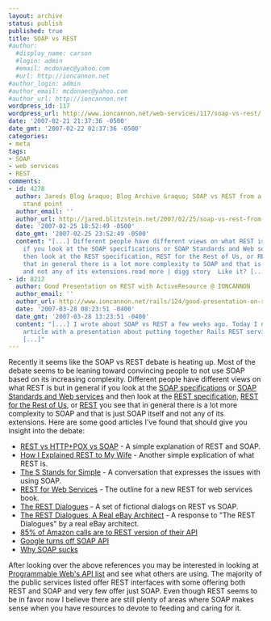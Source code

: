 ```yaml
---
layout: archive
status: publish
published: true
title: SOAP vs REST
#author:
  #display_name: carson
  #login: admin
  #email: mcdonaec@yahoo.com
  #url: http://ioncannon.net
#author_login: admin
#author_email: mcdonaec@yahoo.com
#author_url: http://ioncannon.net
wordpress_id: 117
wordpress_url: http://www.ioncannon.net/web-services/117/soap-vs-rest/
date: '2007-02-21 21:37:36 -0500'
date_gmt: '2007-02-22 02:37:36 -0500'
categories:
- meta
tags:
- SOAP
- web services
- REST
comments:
- id: 4278
  author: Jareds Blog &raquo; Blog Archive &raquo; SOAP vs REST from a complexity
    stand point
  author_email: ''
  author_url: http://jared.blitzstein.net/2007/02/25/soap-vs-rest-from-a-complexity-stand-point/
  date: '2007-02-25 18:52:49 -0500'
  date_gmt: '2007-02-25 23:52:49 -0500'
  content: "[...] Different people have different views on what REST is but in general
    if you look at the SOAP specifications or SOAP Standards and Web services and
    then look at the REST specification, REST for the Rest of Us, or REST you see
    that in general there is a lot more complexity to SOAP and that is just SOAP itself
    and not any of its extensions.read more | digg story  Like it? [...]"
- id: 8212
  author: Good Presentation on REST with ActiveResource @ IONCANNON
  author_email: ''
  author_url: http://www.ioncannon.net/rails/124/good-presentation-on-rest-with-activeresource/
  date: '2007-03-28 08:23:51 -0400'
  date_gmt: '2007-03-28 13:23:51 -0400'
  content: "[...] I wrote about SOAP vs REST a few weeks ago. Today I noticed this
    article with a presentation about putting together Rails REST services with ActiveResource.
    [...]"
---
```

Recently it seems like the SOAP vs REST debate is heating up. Most of the debate seems to be leaning toward convincing people to not use SOAP based on its increasing complexity. Different people have different views on what REST is but in general if you look at the <a href="http://www.w3.org/TR/soap/">SOAP specifications</a> or <a href="http://www-128.ibm.com/developerworks/webservices/standards/">SOAP Standards and Web services</a> and then look at the <a href="http://www.ics.uci.edu/~fielding/pubs/dissertation/top.htm">REST specification</a>, <a href="http://doc.opengarden.org/Articles/REST_for_the_Rest_of_Us">REST for the Rest of Us</a>, or <a href="http://en.wikipedia.org/wiki/Representational_State_Transfer">REST</a> you see that in general there is a lot more complexity to SOAP and that is just SOAP itself and not any of its extensions. Here are some good articles I've found that should give you insight into the debate: 

<ul>
<li>
  <a href="http://www.trachtenberg.com/blog/2006/11/06/rest-vs-httppox-vs-soap/">REST vs HTTP+POX vs SOAP</a> - A simple explanation of REST and SOAP.
</li>
<li>
  <a href="http://tomayko.com/articles/2004/12/12/rest-to-my-wife">How I Explained REST to My Wife</a> - Another simple explication of what REST is.
</li>
<li>
  <a href="http://wanderingbarque.com/nonintersecting/2006/11/15/the-s-stands-for-simple/">The S Stands for Simple</a> - A conversation that expresses the issues with using SOAP.
</li>
<li>
  <a href="http://www.crummy.com/writing/REST-Web-Services/">REST for Web Services</a> - The outline for a new REST for web services book.
</li>
<li>
  <a href="http://duncan-cragg.org/blog/post/getting-data-rest-dialogues/">The REST Dialogues</a> - A set of fictional dialogs on REST vs SOAP.
</li>
<li>
  <a href="http://www.addsimplicity.com/adding_simplicity_an_engi/2006/11/the_rest_dialog.html">The REST Dialogues, A Real eBay Architect</a> - A response to "The REST Dialogues" by a real eBay architect.
</li>
<li>
  <a href="http://www.oreillynet.com/pub/wlg/3005">85% of Amazon calls are to REST version of their API</a>
</li>
<li>
  <a href="http://radar.oreilly.com/archives/2006/12/google_depreciates_SOAP_API.html">Google turns off SOAP API</a>
</li>
<li>
  <a href="http://www.somebits.com/weblog/tech/bad/whySoapSucks.html?seemore=y">Why SOAP sucks</a>
</li>
</ul>
After looking over the above references you may be interested in looking at <a href="http://www.programmableweb.com/apilist">Programmable Web's API list</a> and see what others are using. The majority of the public services listed offer REST interfaces with some offering both REST and SOAP and very few offer just SOAP. Even though REST seems to be in favor now I believe there are still plenty of areas where SOAP makes sense when you have resources to devote to feeding and caring for it.



